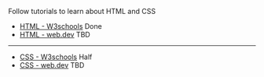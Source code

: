 Follow tutorials to learn about HTML and CSS

- [HTML - W3schools](https://www.w3schools.com/html/) Done
- [HTML - web.dev](https://web.dev/learn/html/) TBD

---

- [CSS - W3schools](https://www.w3schools.com/css/) Half
- [CSS - web.dev](https://web.dev/learn/css/) TBD
